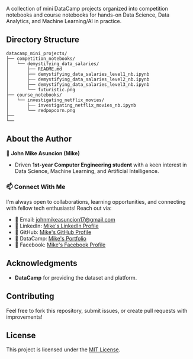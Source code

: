 A collection of mini DataCamp projects organized into competition notebooks and course notebooks for hands-on Data Science, Data Analytics, and Machine Learning/AI in practice.

## Directory Structure

```
datacamp_mini_projects/
├── competition_notebooks/
│   └── demystifying_data_salaries/
│       ├── README.md
│       ├── demystifying_data_salaries_level1_nb.ipynb
│       ├── demystifying_data_salaries_level2_nb.ipynb
│       ├── demystifying_data_salaries_level3_nb.ipynb
│       └── futuristic.png
├── course_notebooks/
│   └── investigating_netflix_movies/
│       ├── investigating_netflix_movies_nb.ipynb
│       └── redpopcorn.png
├── 
└── 
```

## About the Author

🥷 **John Mike Asuncion (Mike)**

- Driven **1st-year Computer Engineering student** with a keen interest in Data Science, Machine Learning, and Artificial Intelligence.

### 📫 Connect With Me
I'm always open to collaborations, learning opportunities, and connecting with fellow tech enthusiasts! Reach out via:  
- 📧 Email: [johnmikeasuncion17@gmail.com](mailto:johnmikeasuncion17@gmail.com)
- 🔗 LinkedIn: [Mike's LinkedIn Profile](https://www.linkedin.com/in/john-mike-asuncion-a44232320/)
- 🔗 GitHub: [Mike's GitHub Profile](https://github.com/johnmikx)
- 💼 DataCamp: [Mike's Portfolio](https://www.datacamp.com/portfolio/johnmikeasuncion17)
- 🔗 Facebook: [Mike's Facebook Profile](https://www.facebook.com/mikekaizennn)

## Acknowledgments
- **DataCamp** for providing the dataset and platform.

## Contributing
Feel free to fork this repository, submit issues, or create pull requests with improvements!

## License
This project is licensed under the [MIT License](LICENSE.txt).